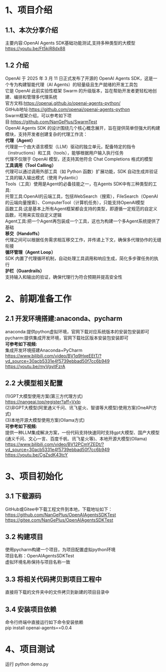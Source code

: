 # 1、项目介绍
## 1.1、本次分享介绍    
主要内容:OpenAI Agents SDK基础功能测试,支持多种类型的大模型             
https://youtu.be/Ft5kiR8dx88         

## 1.2 介绍 
OpenAI 于 2025 年 3 月 11 日正式发布了开源的 OpenAI Agents SDK，这是一个专为构建智能代理（AI Agents）的轻量级且生产就绪的开发工具包                  
它是 OpenAI 此前实验性框架 Swarm 的升级版本，旨在帮助开发者更轻松地创建、编排和管理多代理系统                         
官方文档:https://openai.github.io/openai-agents-python/                   
GitHub地址:https://github.com/openai/openai-agents-python                   
Swarm框架介绍，可以参考如下项目:https://github.com/NanGePlus/SwarmTest            
OpenAI Agents SDK 的设计围绕几个核心概念展开，旨在提供简单但强大的构建模块，支持开发者创建复杂的代理工作流：              
**代理（Agent）**             
代理是一个由大语言模型（LLM）驱动的独立单元，配备特定的指令（instructions）和工具（tools），能够根据用户输入执行任务                    
代理不仅限于 OpenAI 模型，还支持其他符合 Chat Completions 格式的模型                                       
**工具调用（Tool Calling）**                          
代理可以通过调用外部工具（如 Python 函数）扩展功能，SDK 自动生成并验证工具的输入输出模式（使用 Pydantic）                     
Tools（工具）使用是Agent的必备技能之一，在Agents SDK中有三种类型的工具:                       
托管工具:OpenAI的云端工具，包括WebSearch（搜索），FileSearch（OpenAI的云端向量搜索）、ComputerTool（计算机任务），只能支持OpenAI模型                
函数工具:这是基本上所有Agent框架都会支持的类型，即遵循一定规范的自定义函数，可用来实现自定义逻辑                 
Agent工具:把一个Agent再包装成一个工具，这也为构建一个多Agent系统提供了基础                                 
**移交（Handoffs）**                  
代理之间可以根据任务需求相互移交工作，并传递上下文，确保多代理协作的无缝衔接                         
**循环管理（Agent Loop）**                       
SDK 内置了代理循环机制，自动处理工具调用和响应生成，简化多步骤任务的执行                
**护栏（Guardrails）**                        
支持输入和输出的验证，确保代理行为符合预期并提高安全性                           
                


# 2、前期准备工作
## 2.1 开发环境搭建:anaconda、pycharm
anaconda:提供python虚拟环境，官网下载对应系统版本的安装包安装即可                                      
pycharm:提供集成开发环境，官网下载社区版本安装包安装即可                                               
**可参考如下视频:**                      
集成开发环境搭建Anaconda+PyCharm                                                          
https://www.bilibili.com/video/BV1q9HxeEEtT/?vd_source=30acb5331e4f5739ebbad50f7cc6b949                             
https://youtu.be/myVgyitFzrA          

## 2.2 大模型相关配置
(1)GPT大模型使用方案(第三方代理方式)                               
https://nangeai.top/register?aff=Vxlp            
(2)非GPT大模型(阿里通义千问、讯飞星火、智谱等大模型)使用方案(OneAPI方式)                         
(3)本地开源大模型使用方案(Ollama方式)                                             
**可参考如下视频:**                                   
提供一种LLM集成解决方案，一份代码支持快速同时支持gpt大模型、国产大模型(通义千问、文心一言、百度千帆、讯飞星火等)、本地开源大模型(Ollama)                       
https://www.bilibili.com/video/BV12PCmYZEDt/?vd_source=30acb5331e4f5739ebbad50f7cc6b949                 
https://youtu.be/CgZsdK43tcY           
                

# 3、项目初始化
## 3.1 下载源码
GitHub或Gitee中下载工程文件到本地，下载地址如下：                
https://github.com/NanGePlus/OpenAIAgentsSDKTest                              
https://gitee.com/NanGePlus/OpenAIAgentsSDKTest                                  

## 3.2 构建项目
使用pycharm构建一个项目，为项目配置虚拟python环境              
项目名称：OpenAIAgentsSDKTest                                  
虚拟环境名称保持与项目名称一致                 

## 3.3 将相关代码拷贝到项目工程中           
直接将下载的文件夹中的文件拷贝到新建的项目目录中                      

## 3.4 安装项目依赖          
命令行终端中直接运行如下命令安装依赖                  
pip install openai-agents==0.0.4                      


# 4、项目测试
运行 python demo.py             
